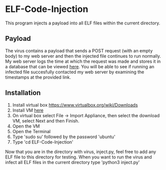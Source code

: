 # ELF-Code-Injection

This program injects a payload into all ELF files within the current directory.

## Payload

The virus contains a payload that sends a POST request (with an empty body) to my web server and then the injected file continues to run normally. My web server logs the time at which the request was made and stores it in a database that can be viewed [here](https://jasonhschwartzman.com/projects/code-injection/timestamps). You will be able to see if running an infected file succesfully contacted my web server by examining the timestamps at the provided link.

## Installation

1. Install virtual box https://www.virtualbox.org/wiki/Downloads
2. Install VM [here]([https://jasonhschwartzman.com/code-injection](https://drive.google.com/file/d/1Eu2_5zF3gPFVG-vBUctKowObO_6tOaMa/view?usp=sharing))
3. On virtual box select File -> Import Appliance, then select the download VM, select Next and then Finish.
4. Open the VM
5. Open the Terminal
6. Type 'sudo su' followed by the password 'ubuntu'
7. Type 'cd ELF-Code-Injection'

Now that you are in the directory with virus, inject.py, feel free to add any ELF file to this directory for testing. When you want to run the virus and infect all ELF files in the current directory type 'python3 inject.py'
